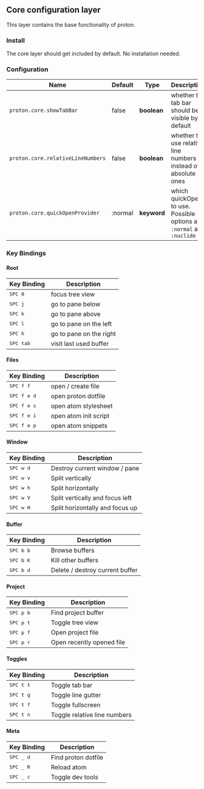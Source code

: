 ## Core configuration layer

This layer contains the base functionality of proton.

### Install

The core layer should get included by default. No installation needed.

### Configuration

Name                              | Default | Type        | Description
----------------------------------|---------|-------------|----------------------------------------------------------------------
`proton.core.showTabBar`          | false   | __boolean__ | whether the tab bar should be visible by default
`proton.core.relativeLineNumbers` | false   | __boolean__ | whether to use relative line numbers instead of absolute ones
`proton.core.quickOpenProvider`   | :normal | __keyword__ | which quickOpen to use. Possible options are `:normal` and `:nuclide`

### Key Bindings

#### Root

Key Binding        | Description
-------------------|------------------------
<kbd>SPC 0</kbd>   | focus tree view
<kbd>SPC j</kbd>   | go to pane below
<kbd>SPC k</kbd>   | go to pane above
<kbd>SPC l</kbd>   | go to pane on the left
<kbd>SPC h</kbd>   | go to pane on the right
<kbd>SPC tab</kbd> | visit last used buffer

#### Files

Key Binding            | Description
-----------------------|----------------------
<kbd> SPC f f </kbd>   | open / create file
<kbd> SPC f e d </kbd> | open proton dotfile
<kbd> SPC f e s </kbd> | open atom stylesheet
<kbd> SPC f e i </kbd> | open atom init script
<kbd> SPC f e p </kbd> | open atom snippets

#### Window

Key Binding          | Description
---------------------|--------------------------------
<kbd> SPC w d </kbd> | Destroy current window / pane
<kbd> SPC w v </kbd> | Split vertically
<kbd> SPC w h </kbd> | Split horizontally
<kbd> SPC w V </kbd> | Split vertically and focus left
<kbd> SPC w H </kbd> | Split horizontally and focus up

#### Buffer

Key Binding          | Description
---------------------|--------------------------------
<kbd> SPC b b </kbd> | Browse buffers
<kbd> SPC b K </kbd> | Kill other buffers
<kbd> SPC b d </kbd> | Delete / destroy current buffer

#### Project

Key Binding          | Description
---------------------|--------------------------
<kbd> SPC p b </kbd> | Find project buffer
<kbd> SPC p t </kbd> | Toggle tree view
<kbd> SPC p f </kbd> | Open project file
<kbd> SPC p r </kbd> | Open recently opened file

#### Toggles

Key Binding          | Description
---------------------|-----------------------------
<kbd> SPC t t </kbd> | Toggle tab bar
<kbd> SPC t g </kbd> | Toggle line gutter
<kbd> SPC t f </kbd> | Toggle fullscreen
<kbd> SPC t n </kbd> | Toggle relative line numbers


#### Meta

Key Binding          | Description
---------------------|--------------------
<kbd> SPC _ d </kbd> | Find proton dotfile
<kbd> SPC _ R </kbd> | Reload atom
<kbd> SPC _ c </kbd> | Toggle dev tools
